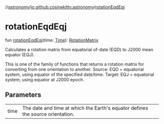 //[astronomy](../../index.md)/[io.github.cosinekitty.astronomy](index.md)/[rotationEqdEqj](rotation-eqd-eqj.md)

# rotationEqdEqj

fun [rotationEqdEqj](rotation-eqd-eqj.md)(time: [Time](-time/index.md)): [RotationMatrix](-rotation-matrix/index.md)

Calculates a rotation matrix from equatorial of-date (EQD) to J2000 mean equator (EQJ).

This is one of the family of functions that returns a rotation matrix for converting from one orientation to another. Source: EQD = equatorial system, using equator of the specified date/time. Target: EQJ = equatorial system, using equator at J2000 epoch.

## Parameters

| | |
|---|---|
| time | The date and time at which the Earth's equator defines the source orientation. |
